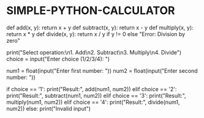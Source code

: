 # SIMPLE-PYTHON-CALCULATOR
def add(x, y): return x + y
def subtract(x, y): return x - y
def multiply(x, y): return x * y
def divide(x, y): return x / y if y != 0 else "Error: Division by zero"

print("Select operation:\n1. Add\n2. Subtract\n3. Multiply\n4. Divide")
choice = input("Enter choice (1/2/3/4): ")

num1 = float(input("Enter first number: "))
num2 = float(input("Enter second number: "))

if choice == '1':
    print("Result:", add(num1, num2))
elif choice == '2':
    print("Result:", subtract(num1, num2))
elif choice == '3':
    print("Result:", multiply(num1, num2))
elif choice == '4':
    print("Result:", divide(num1, num2))
else:
    print("Invalid input")

